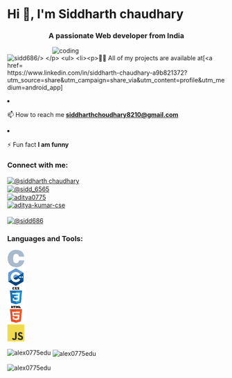 <h1 align="sidd/storage/emulated/0/Pictures/WhatsApp/IMG-20250705-WA0001.jpg"
<h1 align="center">Hi 👋, I'm Siddharth chaudhary</h1>
<h3 align="center">A passionate Web developer from India</h3>

<img align="right" alt="coding" width="400px" src="https://camo.githubusercontent.com/2366b34bb903c09617990fb5fff4622f3e941349e846ddb7e73df872a9d21233/68747470733a2f2f63646e2e6472696262626c652e636f6d2f75736572732f3733303730332f73637265656e73686f74732f363538313234332f6176656e746f2e676966"></img>

<p align="left"> <img src="https://komarev.com/ghpvc/?username=sidd686&label=Profile%20views&color=0e75b6&style=flat" alt="sidd686/> </p>

- 👨‍💻 All of my projects are available at[https://www.linkedin.com/in/siddharth-chaudhary-a9b821372?utm_source=share&utm_campaign=share_via&utm_content=profile&utm_medium=android_app]
- 📫 How to reach me **siddharthchoudhary8210@gmail.com**

- ⚡ Fun fact **I am funny**

<h3 align="left">Connect with me:</h3>
<p align="left">
<a href="https://twitter.com/@siddharthchaudhary" target="blank"><img align="center" src="https://raw.githubusercontent.com/rahuldkjain/github-profile-readme-generator/master/src/images/icons/Social/twitter.svg" alt="@siddharth chaudhary" height="30" width="40" /></a><br>
<a href="https://instagram.com/@sidd_6565" target="blank"><img align="center" src="https://raw.githubusercontent.com/rahuldkjain/github-profile-readme-generator/master/src/images/icons/Social/instagram.svg" alt="@sidd_6565" height="30" width="40" /></a><br>
<a href="https://www.youtube.com/c/@Desai_moment" target="blank"><img align="center" src="https://raw.githubusercontent.com/rahuldkjain/github-profile-readme-generator/master/src/images/icons/Social/youtube.svg" alt="aditya0775" height="30" width="40" /></a><br>
<a href="https://linkedin.com/in/siddharth-chaudhary-cse" target="blank"><img align="center" src="https://raw.githubusercontent.com/rahuldkjain/github-profile-readme-generator/master/src/images/icons/Social/linked-in-alt.svg" alt="aditya-kumar-cse" height="30" width="40" /></a> <br><br>
<a href="https://fb.com/@sidd686" target="blank"><img align="center" src="https://raw.githubusercontent.com/rahuldkjain/github-profile-readme-generator/master/src/images/icons/Social/facebook.svg" alt="@sidd686" height="30" width="40" /></a><br>
</p>

<h3 align="left">Languages and Tools:</h3>
<p align="left"> <a href="https://www.cprogramming.com/" target="_blank" rel="noreferrer"> <img src="https://raw.githubusercontent.com/devicons/devicon/master/icons/c/c-original.svg" alt="c" width="40" height="40"/> </a><br> <a href="https://www.w3schools.com/cpp/" target="_blank" rel="noreferrer"> <img src="https://raw.githubusercontent.com/devicons/devicon/master/icons/cplusplus/cplusplus-original.svg" alt="cplusplus" width="40" height="40"/> </a><br> <a href="https://www.w3schools.com/css/" target="_blank" rel="noreferrer"> <img src="https://raw.githubusercontent.com/devicons/devicon/master/icons/css3/css3-original-wordmark.svg" alt="css3" width="40" height="40"/> </a> <br><a href="https://www.w3.org/html/" target="_blank" rel="noreferrer"> <img src="https://raw.githubusercontent.com/devicons/devicon/master/icons/html5/html5-original-wordmark.svg" alt="html5" width="40" height="40"/> </a><br> <a href="https://developer.mozilla.org/en-US/docs/Web/JavaScript" target="_blank" rel="noreferrer"> <img src="https://raw.githubusercontent.com/devicons/devicon/master/icons/javascript/javascript-original.svg" alt="javascript" width="40" height="40"/> </a><br> </p>

<p><img align="left" src="https://github-readme-stats.vercel.app/api/top-langs?username=alex0775edu&show_icons=true&locale=en&layout=compact" alt="alex0775edu" /></p>

<p>&nbsp;<img align="center" src="https://github-readme-stats.vercel.app/api?username=alex0775edu&show_icons=true&locale=en" alt="alex0775edu" /></p>

<p><img align="center" src="https://github-readme-streak-stats.herokuapp.com/?user=alex0775edu&" alt="alex0775edu" /></p>
